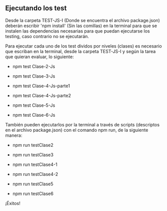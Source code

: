 ## Ejecutando los test

Desde la carpeta TEST-JS-I (Donde se encuentra el archivo package.json) deberán escribir 'npm install' (Sin las comillas) en la terminal para que se instalen las dependencias necesarias para que puedan ejecutarse los testing, caso contrario no se ejecutarán.

Para ejecutar cada uno de los test dividos por niveles (clases) es necesario que escriban en la terminal, desde la carpeta TEST-JS-I y según la tarea que quieran evaluar, lo siguiente:

* npm test Clase-2-Js

* npm test Clase-3-Js

* npm test Clase-4-Js-parte1

* npm test Clase-4-Js-parte2

* npm test Clase-5-Js

* npm test Clase-6-Js

También pueden ejecutarlos por la terminal a través de scripts (descriptos en el archivo package.json) con el comando npm run, de la siguiente manera:

* npm run testClase2

* npm run testClase3

* npm run testClase4-1

* npm run testClase4-2

* npm run testClase5

* npm run testClase6

¡Éxitos!